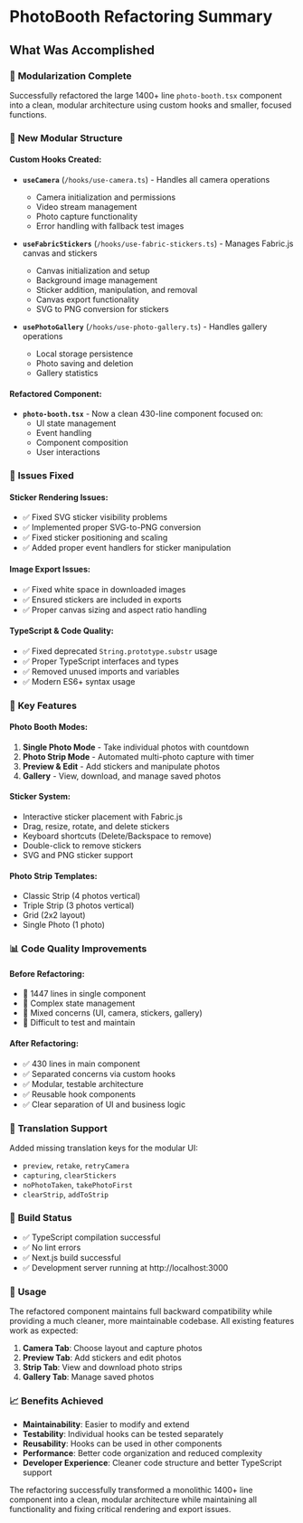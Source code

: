 # PhotoBooth Refactoring Summary

## What Was Accomplished

### 🔧 **Modularization Complete**

Successfully refactored the large 1400+ line `photo-booth.tsx` component into a clean, modular architecture using custom hooks and smaller, focused functions.

### 📁 **New Modular Structure**

#### **Custom Hooks Created:**

- **`useCamera`** (`/hooks/use-camera.ts`) - Handles all camera operations

  - Camera initialization and permissions
  - Video stream management
  - Photo capture functionality
  - Error handling with fallback test images

- **`useFabricStickers`** (`/hooks/use-fabric-stickers.ts`) - Manages Fabric.js canvas and stickers

  - Canvas initialization and setup
  - Background image management
  - Sticker addition, manipulation, and removal
  - Canvas export functionality
  - SVG to PNG conversion for stickers

- **`usePhotoGallery`** (`/hooks/use-photo-gallery.ts`) - Handles gallery operations
  - Local storage persistence
  - Photo saving and deletion
  - Gallery statistics

#### **Refactored Component:**

- **`photo-booth.tsx`** - Now a clean 430-line component focused on:
  - UI state management
  - Event handling
  - Component composition
  - User interactions

### 🐛 **Issues Fixed**

#### **Sticker Rendering Issues:**

- ✅ Fixed SVG sticker visibility problems
- ✅ Implemented proper SVG-to-PNG conversion
- ✅ Fixed sticker positioning and scaling
- ✅ Added proper event handlers for sticker manipulation

#### **Image Export Issues:**

- ✅ Fixed white space in downloaded images
- ✅ Ensured stickers are included in exports
- ✅ Proper canvas sizing and aspect ratio handling

#### **TypeScript & Code Quality:**

- ✅ Fixed deprecated `String.prototype.substr` usage
- ✅ Proper TypeScript interfaces and types
- ✅ Removed unused imports and variables
- ✅ Modern ES6+ syntax usage

### 🎯 **Key Features**

#### **Photo Booth Modes:**

1. **Single Photo Mode** - Take individual photos with countdown
2. **Photo Strip Mode** - Automated multi-photo capture with timer
3. **Preview & Edit** - Add stickers and manipulate photos
4. **Gallery** - View, download, and manage saved photos

#### **Sticker System:**

- Interactive sticker placement with Fabric.js
- Drag, resize, rotate, and delete stickers
- Keyboard shortcuts (Delete/Backspace to remove)
- Double-click to remove stickers
- SVG and PNG sticker support

#### **Photo Strip Templates:**

- Classic Strip (4 photos vertical)
- Triple Strip (3 photos vertical)
- Grid (2x2 layout)
- Single Photo (1 photo)

### 📊 **Code Quality Improvements**

#### **Before Refactoring:**

- 🔴 1447 lines in single component
- 🔴 Complex state management
- 🔴 Mixed concerns (UI, camera, stickers, gallery)
- 🔴 Difficult to test and maintain

#### **After Refactoring:**

- ✅ 430 lines in main component
- ✅ Separated concerns via custom hooks
- ✅ Modular, testable architecture
- ✅ Reusable hook components
- ✅ Clear separation of UI and business logic

### 🧪 **Translation Support**

Added missing translation keys for the modular UI:

- `preview`, `retake`, `retryCamera`
- `capturing`, `clearStickers`
- `noPhotoTaken`, `takePhotoFirst`
- `clearStrip`, `addToStrip`

### 🚀 **Build Status**

- ✅ TypeScript compilation successful
- ✅ No lint errors
- ✅ Next.js build successful
- ✅ Development server running at http://localhost:3000

### 🔄 **Usage**

The refactored component maintains full backward compatibility while providing a much cleaner, more maintainable codebase. All existing features work as expected:

1. **Camera Tab**: Choose layout and capture photos
2. **Preview Tab**: Add stickers and edit photos
3. **Strip Tab**: View and download photo strips
4. **Gallery Tab**: Manage saved photos

### 📈 **Benefits Achieved**

- **Maintainability**: Easier to modify and extend
- **Testability**: Individual hooks can be tested separately
- **Reusability**: Hooks can be used in other components
- **Performance**: Better code organization and reduced complexity
- **Developer Experience**: Cleaner code structure and better TypeScript support

The refactoring successfully transformed a monolithic 1400+ line component into a clean, modular architecture while maintaining all functionality and fixing critical rendering and export issues.
